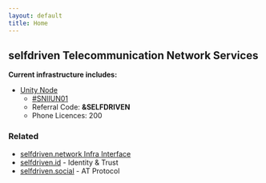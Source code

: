 ```yaml
---
layout: default
title: Home
---
```


## selfdriven Telecommunication Network Services

**Current infrastructure includes:**
- [Unity Node](https://unitynodes.io)
    - [#SNIIUN01](https://adastat.net/policies/269366d093249b0cac98fa9fcbc374578429534e3b7adeac09f081e3)
    - Referral Code: **&SELFDRIVEN**
    - Phone Licences: 200

### Related
- [selfdriven.network Infra Interface](https://selfdriven.network/infra-interface)
- [selfdriven.id](https://selfdriven.id) - Identity & Trust
- [selfdriven.social](https://selfdriven.social) - AT Protocol


